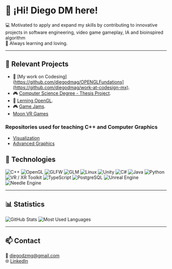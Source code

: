 # 👋 ¡Hi! Diego DM here!

💻 Motivated to apply and expand my skills by contributing to innovative projects in software engineering, video game
gameplay, IA and bioinspired algorithm   
🎯 Always learning and loving.  

---

## 🚀 Relevant Projects 

- 🧱 [My work on Codesing](https://github.com/diegodmag/OPENGLFundations](https://github.com/diegodmag/work-at-codesign-mx).   
- 🎮 [Computer Science Degree - Thesis Project]([https://github.com/diegodmag/GameEngineBase](https://github.com/diegodmag/UNAM_IPMX_Proyect/blob/main/README.md)).
- 🧩 [Lerning OpenGL]([https://github.com/diegodmag/MathForGames](https://github.com/diegodmag/OpenGLFundations)).
- 🎮 [Game Jams]([https://github.com/diegodmag/game-jams](https://github.com/diegodmag/game-jams)).
- [Moon VR Games]([https://github.com/diegodmag/Unity_MoonVRShooter](https://github.com/diegodmag/Unity_MoonVRShooter))

### Repositories used for teaching C++ and Computer Graphics 
- [Visualization](https://github.com/diegodmag/VisualizacionOpenGL)
- [Advanced Graphics](https://github.com/diegodmag/RaytracingOneWeekend)
  
## 🧠 Technologies

![C++](https://img.shields.io/badge/-C++-00599C?style=flat-square&logo=c%2B%2B&logoColor=white)
![OpenGL](https://img.shields.io/badge/-OpenGL-5586A4?style=flat-square&logo=opengl)
![GLFW](https://img.shields.io/badge/-GLFW-000000?style=flat-square)
![GLM](https://img.shields.io/badge/-GLM-555555?style=flat-square)
![Linux](https://img.shields.io/badge/-Linux-FCC624?style=flat-square&logo=linux&logoColor=black)
![Unity](https://img.shields.io/badge/-Unity-100000?style=flat-square&logo=unity&logoColor=white)
![C#](https://img.shields.io/badge/-C%23-239120?style=flat-square&logo=c-sharp&logoColor=white)
![Java](https://img.shields.io/badge/-Java-007396?style=flat-square&logo=java&logoColor=white)
![Python](https://img.shields.io/badge/-Python-3776AB?style=flat-square&logo=python&logoColor=white)
![VR / XR Toolkit](https://img.shields.io/badge/-VR%20%2F%20XR%20Toolkit-0A0A0A?style=flat-square&logo=unity&logoColor=white)
![TypeScript](https://img.shields.io/badge/-TypeScript-3178C6?style=flat-square&logo=typescript&logoColor=white)
![PostgreSQL](https://img.shields.io/badge/-PostgreSQL-336791?style=flat-square&logo=postgresql&logoColor=white)
![Unreal Engine](https://img.shields.io/badge/-Unreal%20Engine-313131?style=flat-square&logo=unreal-engine&logoColor=white)
![Needle Engine](https://img.shields.io/badge/-Needle%20Engine-FF9900?style=flat-square&logo=three.js&logoColor=white)

---

## 📊 Statistics
![GitHub Stats](https://github-readme-stats.vercel.app/api?username=diegodmag&show_icons=true&theme=radical)
![Most Used Languages](https://github-readme-stats.vercel.app/api/top-langs/?username=diegodmag&layout=compact&theme=radical)

---

## 📫 Contact
📧 diegodzmg@gmail.com  
🌐 [LinkedIn]([https://linkedin.com/in/tu-perfil](https://www.linkedin.com/in/diegodmag/))
